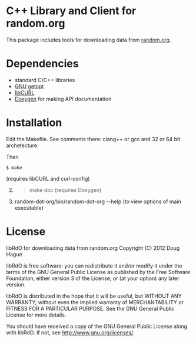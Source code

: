 # C++ Library and Client for random.org
This package includes tools for downloading data from [random.org](https://random.org).

# Dependencies
* standard C/C++ libraries
* [GNU getopt](https://www.gnu.org/software/libc/manual/html_node/Getopt.html)
* [libCURL](http://curl.haxx.se/) 
* [Doxygen](http://www.stack.nl/~dimitri/doxygen/) for making API documentation

# Installation
Edit the Makefile. See comments there: clang++ or gcc and 32 or 64 bit archetecture.

Then 

    $ make

(requires libCURL and curl-config)

2) > make doc
   (requires Doxygen)
3) random-dot-org/bin/random-dot-org --help
   (to view options of main executable)

# License
libRdO for downloading data from random.org
Copyright (C) 2012 Doug Hague

libRdO is free software: you can redistribute it and/or modify
it under the terms of the GNU General Public License as published by
the Free Software Foundation, either version 3 of the License, or
(at your option) any later version.

libRdO is distributed in the hope that it will be useful,
but WITHOUT ANY WARRANTY; without even the implied warranty of
MERCHANTABILITY or FITNESS FOR A PARTICULAR PURPOSE.  See the
GNU General Public License for more details.

You should have received a copy of the GNU General Public License
along with libRdO.  If not, see <http://www.gnu.org/licenses/>.
